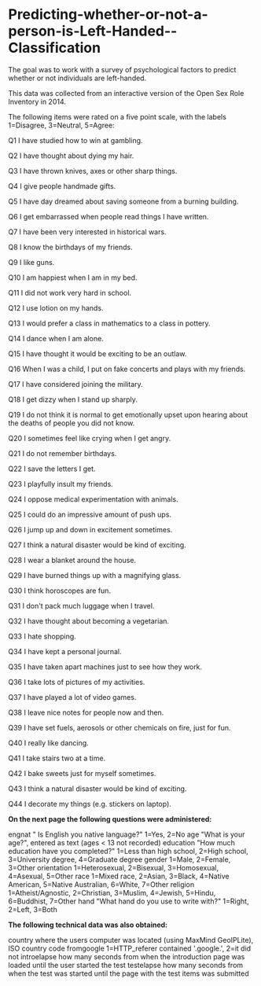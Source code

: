 # Predicting-whether-or-not-a-person-is-Left-Handed--Classification
The goal was to work with a survey of psychological factors to predict whether or not individuals are left-handed.

This data was collected from an interactive version of the Open Sex Role Inventory in 2014.

The following items were rated on a five point scale, with the labels 1=Disagree, 3=Neutral, 5=Agree:

Q1	I have studied how to win at gambling.

Q2	I have thought about dying my hair.

Q3	I have thrown knives, axes or other sharp things.

Q4	I give people handmade gifts.

Q5	I have day dreamed about saving someone from a burning building.

Q6	I get embarrassed when people read things I have written.

Q7	I have been very interested in historical wars.

Q8	I know the birthdays of my friends.

Q9	I like guns.

Q10	I am happiest when I am in my bed.

Q11	I did not work very hard in school.

Q12	I use lotion on my hands.

Q13	I would prefer a class in mathematics to a class in pottery.

Q14	I dance when I am alone.

Q15	I have thought it would be exciting to be an outlaw.

Q16	When I was a child, I put on fake concerts and plays with my friends.

Q17	I have considered joining the military.

Q18	I get dizzy when I stand up sharply.

Q19	I do not think it is normal to get emotionally upset upon hearing about the deaths of people you did not know.

Q20	I sometimes feel like crying when I get angry.

Q21	I do not remember birthdays.

Q22	I save the letters I get.

Q23	I playfully insult my friends.

Q24	I oppose medical experimentation with animals.

Q25	I could do an impressive amount of push ups.

Q26	I jump up and down in excitement sometimes.

Q27	I think a natural disaster would be kind of exciting.

Q28	I wear a blanket around the house.

Q29	I have burned things up with a magnifying glass.

Q30	I think horoscopes are fun.

Q31	I don't pack much luggage when I travel.

Q32	I have thought about becoming a vegetarian.

Q33	I hate shopping.

Q34	I have kept a personal journal.

Q35	I have taken apart machines just to see how they work.

Q36	I take lots of pictures of my activities.

Q37	I have played a lot of video games.

Q38	I leave nice notes for people now and then.

Q39	I have set fuels, aerosols or other chemicals on fire, just for fun.

Q40	I really like dancing.

Q41	I take stairs two at a time.

Q42	I bake sweets just for myself sometimes.

Q43	I think a natural disaster would be kind of exciting.

Q44	I decorate my things (e.g. stickers on laptop).

**On the next page the following questions were administered:**

engnat	" Is English you native language?" 1=Yes, 2=No
age	"What is your age?", entered as text (ages <  13 not recorded)
education	"How much education have you completed?" 1=Less than high school, 2=High school, 3=University degree, 4=Graduate degree
gender	1=Male, 2=Female, 3=Other
orientation	1=Heterosexual, 2=Bisexual, 3=Homosexual, 4=Asexual, 5=Other
race	1=Mixed race, 2=Asian, 3=Black, 4=Native American, 5=Native Australian, 6=White, 7=Other
religion	1=Atheist/Agnostic, 2=Christian, 3=Muslim, 4=Jewish, 5=Hindu, 6=Buddhist, 7=Other
hand	"What hand do you use to write with?" 	1=Right, 2=Left, 3=Both

**The following technical data was also obtained:**

country	where the users computer was located (using MaxMind GeoIPLite), ISO country code
fromgoogle 1=HTTP_referer contained '.google.', 2=it did not
introelapse	how many seconds from when the introduction page was loaded until the user started the test
testelapse	how many seconds from when the test was started until the page with the test items was submitted

